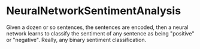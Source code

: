 # NeuralNetworkSentimentAnalysis
Given a dozen or so sentences, the sentences are encoded, then a neural network learns to classify the sentiment of any sentence as being "positive" or "negative". Really, any binary sentiment classification.
